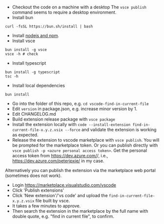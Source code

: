 * Checkout the code on a machine with a desktop
    The `vsce publish` command seems to require a desktop environment.
* Install bun
```
curl -fsSL https://bun.sh/install | bash
```
* Install [nodejs and npm](https://nodejs.org/en/download/package-manager/).
* Install vsce
```
bun install -g vsce
vsce -h # check
```
* Install typescript
```
bun install -g typescript
tsc -h
```
* Install local dependencies
```
bun install
```
* Go into the folder of this repo, e.g. `cd vscode-find-in-current-file`
* Edit `version` in package.json, e.g. increase minor version by 1.
* Edit CHANGELOG.md
* Build extension release package with `vsce package`
* Install the extension locally with `code --install-extension find-in-current-file-x.y.z.vsix --force` and validate the extension is working as expected.
* Release the extension to vscode marketplace with `vsce publish`. You will be prompted for the marketplace token. Or you can publish directly with `vsce publish -p <azure personal access token>`.
    Get the personal access token from https://dev.azure.com/<orgnization>/, i.e., https://dev.azure.com/peterjpxie/ in my case.

Alternatively you can publish the extension via the marketplace web portal (sometimes does not work).
* Login https://marketplace.visualstudio.com/vscode
* Click 'Publish extensions' 
* Click 'New extension'/'vs code' and upload the `find-in-current-file-x.y.z.vsix` file built by vsce.
* It takes a few minutes to approve.
* Then search the extension in the marketplace by the full name with double quote, e.g. "find in current file", to confirm.
